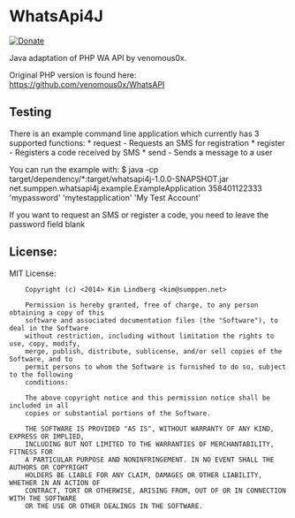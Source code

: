 WhatsApi4J
==========

[![Donate](https://www.paypalobjects.com/en_US/i/btn/btn_donate_LG.gif)](https://www.paypal.com/cgi-bin/webscr?cmd=_s-xclick&hosted_button_id=https://www.paypal.com/cgi-bin/webscr?cmd=_s-xclick&hosted_button_id=7S5H6Q2Y7ZK3Q)

Java adaptation of PHP WA API by venomous0x.

Original PHP version is found here: https://github.com/venomous0x/WhatsAPI

## Testing

There is an example command line application which currently has 3 supported functions:
	* request - Requests an SMS for registration
	* register - Registers a code received by SMS
	* send - Sends a message to a user

You can run the example with:
$ java -cp target/dependency/*:target/whatsapi4j-1.0.0-SNAPSHOT.jar net.sumppen.whatsapi4j.example.ExampleApplication 358401122333 'mypassword' 'mytestapplication' 'My Test Account'

If you want to request an SMS or register a code, you need to leave the password field blank 

## License:
MIT License:

        Copyright (c) <2014> Kim Lindberg <kim@sumppen.net>

        Permission is hereby granted, free of charge, to any person obtaining a copy of this
        software and associated documentation files (the "Software"), to deal in the Software
        without restriction, including without limitation the rights to use, copy, modify,
        merge, publish, distribute, sublicense, and/or sell copies of the Software, and to
        permit persons to whom the Software is furnished to do so, subject to the following
        conditions:

        The above copyright notice and this permission notice shall be included in all
        copies or substantial portions of the Software.

        THE SOFTWARE IS PROVIDED "AS IS", WITHOUT WARRANTY OF ANY KIND, EXPRESS OR IMPLIED,
        INCLUDING BUT NOT LIMITED TO THE WARRANTIES OF MERCHANTABILITY, FITNESS FOR
        A PARTICULAR PURPOSE AND NONINFRINGEMENT. IN NO EVENT SHALL THE AUTHORS OR COPYRIGHT
        HOLDERS BE LIABLE FOR ANY CLAIM, DAMAGES OR OTHER LIABILITY, WHETHER IN AN ACTION OF
        CONTRACT, TORT OR OTHERWISE, ARISING FROM, OUT OF OR IN CONNECTION WITH THE SOFTWARE
        OR THE USE OR OTHER DEALINGS IN THE SOFTWARE.



